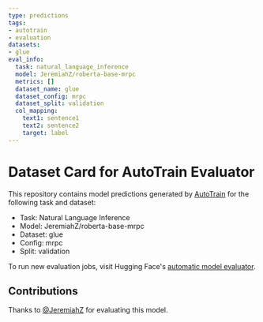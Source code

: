 ```yaml
---
type: predictions
tags:
- autotrain
- evaluation
datasets:
- glue
eval_info:
  task: natural_language_inference
  model: JeremiahZ/roberta-base-mrpc
  metrics: []
  dataset_name: glue
  dataset_config: mrpc
  dataset_split: validation
  col_mapping:
    text1: sentence1
    text2: sentence2
    target: label
---
```

# Dataset Card for AutoTrain Evaluator

This repository contains model predictions generated by [AutoTrain](https://huggingface.co/autotrain) for the following task and dataset:

* Task: Natural Language Inference
* Model: JeremiahZ/roberta-base-mrpc
* Dataset: glue
* Config: mrpc
* Split: validation

To run new evaluation jobs, visit Hugging Face's [automatic model evaluator](https://huggingface.co/spaces/autoevaluate/model-evaluator).

## Contributions

Thanks to [@JeremiahZ](https://huggingface.co/JeremiahZ) for evaluating this model.
